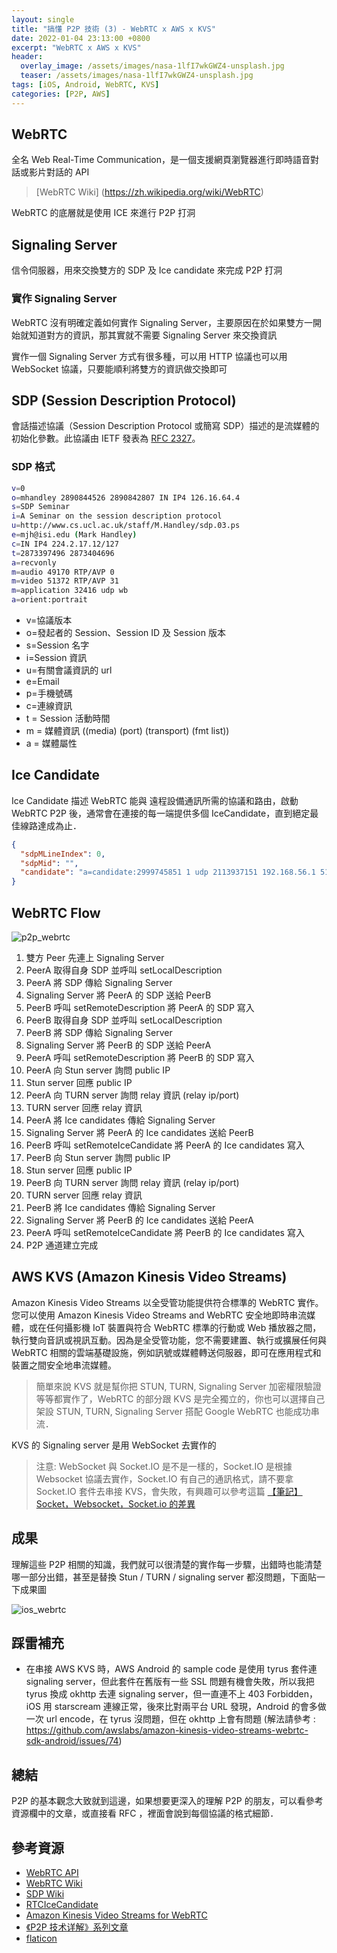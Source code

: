 ```yaml
---
layout: single
title: "搞懂 P2P 技術 (3) - WebRTC x AWS x KVS"
date: 2022-01-04 23:13:00 +0800
excerpt: "WebRTC x AWS x KVS"
header:
  overlay_image: /assets/images/nasa-1lfI7wkGWZ4-unsplash.jpg
  teaser: /assets/images/nasa-1lfI7wkGWZ4-unsplash.jpg
tags: [iOS, Android, WebRTC, KVS]
categories: [P2P, AWS]
---
```


## WebRTC

全名 Web Real-Time Communication，是一個支援網頁瀏覽器進行即時語音對話或影片對話的 API

> [WebRTC Wiki] (<https://zh.wikipedia.org/wiki/WebRTC>)

WebRTC 的底層就是使用 ICE 來進行 P2P 打洞

## Signaling Server

信令伺服器，用來交換雙方的 SDP 及 Ice candidate 來完成 P2P 打洞

### 實作 Signaling Server

WebRTC 沒有明確定義如何實作 Signaling Server，主要原因在於如果雙方一開始就知道對方的資訊，那其實就不需要 Signaling Server 來交換資訊

實作一個 Signaling Server 方式有很多種，可以用 HTTP 協議也可以用 WebSocket 協議，只要能順利將雙方的資訊做交換即可

## SDP (Session Description Protocol)

會話描述協議（Session Description Protocol 或簡寫 SDP）描述的是流媒體的初始化參數。此協議由 IETF 發表為 [RFC 2327](https://datatracker.ietf.org/doc/html/rfc2327)。

### SDP 格式

```bash
v=0
o=mhandley 2890844526 2890842807 IN IP4 126.16.64.4
s=SDP Seminar
i=A Seminar on the session description protocol
u=http://www.cs.ucl.ac.uk/staff/M.Handley/sdp.03.ps
e=mjh@isi.edu (Mark Handley)
c=IN IP4 224.2.17.12/127
t=2873397496 2873404696
a=recvonly
m=audio 49170 RTP/AVP 0
m=video 51372 RTP/AVP 31
m=application 32416 udp wb
a=orient:portrait
```

- v=協議版本
- o=發起者的 Session、Session ID 及 Session 版本
- s=Session 名字
- i=Session 資訊
- u=有關會議資訊的 url
- e=Email
- p=手機號碼
- c=連線資訊
- t = Session 活動時間
- m = 媒體資訊 ((media) (port) (transport) (fmt list))
- a = 媒體屬性

## Ice Candidate

Ice Candidate 描述 WebRTC 能與 遠程設備通訊所需的協議和路由，啟動 WebRTC P2P 後，通常會在連接的每一端提供多個 IceCandidate，直到絕定最佳線路達成為止．

```json
{
  "sdpMLineIndex": 0,
  "sdpMid": "",
  "candidate": "a=candidate:2999745851 1 udp 2113937151 192.168.56.1 51411 typ host generation 0"
}
```

## WebRTC Flow

![p2p_webrtc](/blog/assets/images/p2p_webrtc.png)

1. 雙方 Peer 先連上 Signaling Server
2. PeerA 取得自身 SDP 並呼叫 setLocalDescription
3. PeerA 將 SDP 傳給 Signaling Server
4. Signaling Server 將 PeerA 的 SDP 送給 PeerB
5. PeerB 呼叫 setRemoteDescription 將 PeerA 的 SDP 寫入
6. PeerB 取得自身 SDP 並呼叫 setLocalDescription
7. PeerB 將 SDP 傳給 Signaling Server
8. Signaling Server 將 PeerB 的 SDP 送給 PeerA
9. PeerA 呼叫 setRemoteDescription 將 PeerB 的 SDP 寫入
10. PeerA 向 Stun server 詢問 public IP
11. Stun server 回應 public IP
12. PeerA 向 TURN server 詢問 relay 資訊 (relay ip/port)
13. TURN server 回應 relay 資訊
14. PeerA 將 Ice candidates 傳給 Signaling Server
15. Signaling Server 將 PeerA 的 Ice candidates 送給 PeerB
16. PeerB 呼叫 setRemoteIceCandidate 將 PeerA 的 Ice candidates 寫入
17. PeerB 向 Stun server 詢問 public IP
18. Stun server 回應 public IP
19. PeerB 向 TURN server 詢問 relay 資訊 (relay ip/port)
20. TURN server 回應 relay 資訊
21. PeerB 將 Ice candidates 傳給 Signaling Server
22. Signaling Server 將 PeerB 的 Ice candidates 送給 PeerA
23. PeerA 呼叫 setRemoteIceCandidate 將 PeerB 的 Ice candidates 寫入
24. P2P 通道建立完成

## AWS KVS (Amazon Kinesis Video Streams)

Amazon Kinesis Video Streams 以全受管功能提供符合標準的 WebRTC 實作。您可以使用 Amazon Kinesis Video Streams and WebRTC 安全地即時串流媒體，或在任何攝影機 IoT 裝置與符合 WebRTC 標準的行動或 Web 播放器之間，執行雙向音訊或視訊互動。因為是全受管功能，您不需要建置、執行或擴展任何與 WebRTC 相關的雲端基礎設施，例如訊號或媒體轉送伺服器，即可在應用程式和裝置之間安全地串流媒體。

> 簡單來說 KVS 就是幫你把 STUN, TURN, Signaling Server 加密權限驗證等等都實作了，WebRTC 的部分跟 KVS 是完全獨立的，你也可以選擇自己架設 STUN, TURN, Signaling Server 搭配 Google WebRTC 也能成功串流．

KVS 的 Signaling server 是用 WebSocket 去實作的

> 注意: WebSocket 與 Socket.IO 是不是一樣的，Socket.IO 是根據 Websocket 協議去實作，Socket.IO 有自己的通訊格式，請不要拿 Socket.IO 套件去串接 KVS，會失敗，有興趣可以參考這篇 [【筆記】Socket，Websocket，Socket.io 的差異](https://leesonhsu.blogspot.com/2018/07/socketwebsocketsocketio.html)

## 成果

理解這些 P2P 相關的知識，我們就可以很清楚的實作每一步驟，出錯時也能清楚哪一部分出錯，甚至是替換 Stun / TURN / signaling server 都沒問題，下面貼一下成果圖

![ios_webrtc](/blog/assets/images/ios_webrtc.png)

## 踩雷補充

- 在串接 AWS KVS 時，AWS Android 的 sample code 是使用 tyrus 套件連 signaling server，但此套件在舊版有一些 SSL 問題有機會失敗，所以我把 tyrus 換成 okhttp 去連 signaling server，但一直連不上 403 Forbidden，iOS 用 starscream 連線正常，後來比對兩平台 URL 發現，Android 的會多做一次 url encode，在 tyrus 沒問題，但在 okhttp 上會有問題 (解法請參考 : <https://github.com/awslabs/amazon-kinesis-video-streams-webrtc-sdk-android/issues/74>)

## 總結

P2P 的基本觀念大致就到這邊，如果想要更深入的理解 P2P 的朋友，可以看參考資源欄中的文章，或直接看 RFC ，裡面會說到每個協議的格式細節．

## 參考資源

- [WebRTC API](https://developer.mozilla.org/zh-TW/docs/Web/API/WebRTC_API)
- [WebRTC Wiki](https://zh.wikipedia.org/wiki/WebRTC)
- [SDP Wiki](https://zh.wikipedia.org/wiki/%E4%BC%9A%E8%AF%9D%E6%8F%8F%E8%BF%B0%E5%8D%8F%E8%AE%AE)
- [RTCIceCandidate](https://developer.mozilla.org/en-US/docs/Web/API/RTCIceCandidate)
- [Amazon Kinesis Video Streams for WebRTC](https://docs.aws.amazon.com/zh_tw/kinesisvideostreams-webrtc-dg/latest/devguide/what-is-kvswebrtc.html)
- [《P2P 技术详解》系列文章](http://www.52im.net/thread-50-1-1.html)
- [flaticon](https://www.flaticon.com/)
